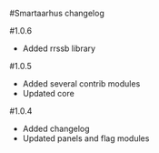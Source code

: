 #Smartaarhus changelog

#1.0.6
* Added rrssb library

#1.0.5
* Added several contrib modules
* Updated core

#1.0.4
* Added changelog
* Updated panels and flag modules